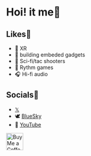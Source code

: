 # Hoi! it me🖖

## Likes💚
- 🥽 XR
- 🔌 building embeded gadgets
- 🔫 Sci-fi/tac shooters
- 🥁 Rythm games
- 🎧 Hi-fi audio

##	Socials💬
-    [𝕏](https://twitter.com/Hash2305)
- 🕊️ [BlueSky](https://bsky.app/profile/hashe.bsky.social) 
- 🎥 [YouTube](https://www.youtube.com/@HashEdits) 


<a href='https://ko-fi.com/hashedits' target='_blank'><img height='35' style='border:0px;height:46px;' src='https://az743702.vo.msecnd.net/cdn/kofi3.png?v=0' border='0' alt='Buy Me a Coffee at ko-fi.com' />
